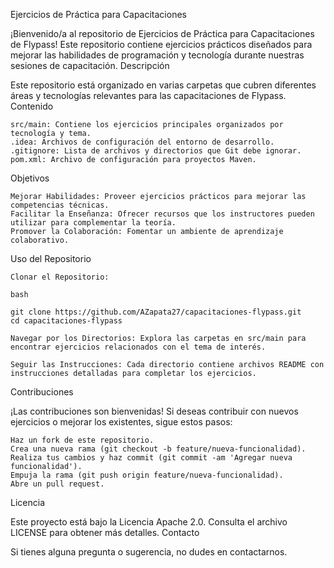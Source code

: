 Ejercicios de Práctica para Capacitaciones

¡Bienvenido/a al repositorio de Ejercicios de Práctica para Capacitaciones de Flypass! Este repositorio contiene ejercicios prácticos diseñados para mejorar las habilidades de programación y tecnología durante nuestras sesiones de capacitación.
Descripción

Este repositorio está organizado en varias carpetas que cubren diferentes áreas y tecnologías relevantes para las capacitaciones de Flypass.
Contenido

    src/main: Contiene los ejercicios principales organizados por tecnología y tema.
    .idea: Archivos de configuración del entorno de desarrollo.
    .gitignore: Lista de archivos y directorios que Git debe ignorar.
    pom.xml: Archivo de configuración para proyectos Maven.

Objetivos

    Mejorar Habilidades: Proveer ejercicios prácticos para mejorar las competencias técnicas.
    Facilitar la Enseñanza: Ofrecer recursos que los instructores pueden utilizar para complementar la teoría.
    Promover la Colaboración: Fomentar un ambiente de aprendizaje colaborativo.

Uso del Repositorio

    Clonar el Repositorio:

    bash

    git clone https://github.com/AZapata27/capacitaciones-flypass.git
    cd capacitaciones-flypass

    Navegar por los Directorios: Explora las carpetas en src/main para encontrar ejercicios relacionados con el tema de interés.

    Seguir las Instrucciones: Cada directorio contiene archivos README con instrucciones detalladas para completar los ejercicios.

Contribuciones

¡Las contribuciones son bienvenidas! Si deseas contribuir con nuevos ejercicios o mejorar los existentes, sigue estos pasos:

    Haz un fork de este repositorio.
    Crea una nueva rama (git checkout -b feature/nueva-funcionalidad).
    Realiza tus cambios y haz commit (git commit -am 'Agregar nueva funcionalidad').
    Empuja la rama (git push origin feature/nueva-funcionalidad).
    Abre un pull request.

Licencia

Este proyecto está bajo la Licencia Apache 2.0. Consulta el archivo LICENSE para obtener más detalles.
Contacto

Si tienes alguna pregunta o sugerencia, no dudes en contactarnos.
